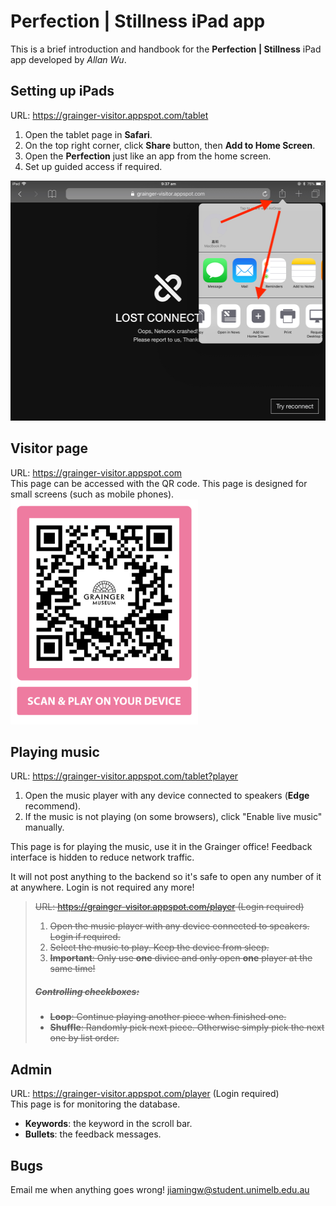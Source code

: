 # Perfection | Stillness iPad app
This is a brief introduction and handbook for the **Perfection | Stillness** iPad app developed by _Allan Wu_.

## Setting up iPads 
URL: <https://grainger-visitor.appspot.com/tablet>
1. Open the tablet page in **Safari**.
1. On the top right corner, click **Share** button, then **Add to Home Screen**.
1. Open the **Perfection** just like an app from the home screen.
1. Set up guided access if required.
<img alt="Add to Home Screen" src="add-to-home.jpeg" width="512" height="384"/>
 
## Visitor page
URL: <https://grainger-visitor.appspot.com>\
This page can be accessed with the QR code.
This page is designed for small screens (such as mobile phones).\
<img alt="QR code" src="qrcode.png" width="300" height="360" />

## Playing music
URL: <https://grainger-visitor.appspot.com/tablet?player>
1. Open the music player with any device connected to speakers (**Edge** recommend).
2. If the music is not playing (on some browsers), click "Enable live music" manually.

This page is for playing the music, use it in the Grainger office! Feedback interface is hidden to reduce network traffic.

It will not post anything to the backend so it's safe to open any number of it at anywhere.
Login is not required any more!

> ~~URL: <https://grainger-visitor.appspot.com/player> (Login required)~~
> 1. ~~Open the music player with any device connected to speakers. Login if required.~~
> 1. ~~Select the music to play. Keep the device from sleep.~~
> 1. ~~**Important**: Only use **one** divice and only open **one** player at the same time!~~
> ##### ~~Controlling checkboxes:~~
> * ~~**Loop**: Continue playing another piece when finished one.~~
> * ~~**Shuffle**: Randomly pick next piece. Otherwise simply pick the next one by list order.~~

## Admin
URL: <https://grainger-visitor.appspot.com/player> (Login required)\
This page is for monitoring the database.
* **Keywords**: the keyword in the scroll bar.
* **Bullets**: the feedback messages.

## Bugs
Email me when anything goes wrong! <jiamingw@student.unimelb.edu.au>
